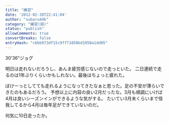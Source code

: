 ```yaml
---
title: "練習"
date: '2012-02-28T22:41:04'
author: "subaru44k"
category: "練習(弱)"
status: "publish"
allowComments: true
convertBreaks: false
entryHash: "c6bb973df15c9ff71850bd1950a1dd05"
---
```

30'36"ジョグ

明日は走れないだろうし、あんま疲労感じないので走っといた。
二日連続で走るのは1年ぶりくらいかもしれない。最後はちょっと疲れた。

ぼけーっとしてても走れるようになってきたなぁと思った。足の不安が薄らいできたのもあるだろう。
予想以上に内容の良い2月だったな。3月も順調にいけば4月は良いシーズンインができるような気がする。
たいてい3月末くらいまで怪我してるから4月は毎年足ができていないのだ。

何気に10日走ったか。
